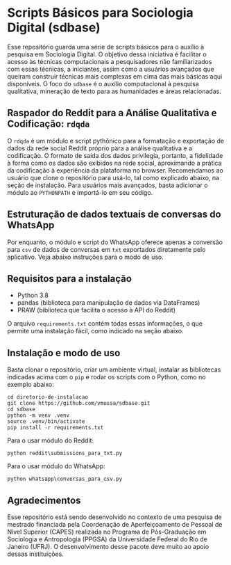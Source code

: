 # Scripts Básicos para Sociologia Digital (sdbase)
Esse repositório guarda uma série de scripts básicos para o auxílio à pesquisa em Sociologia Digital. O objetivo dessa iniciativa é facilitar o acesso às técnicas computacionais a pesquisadores não familiarizados com essas técnicas, a iniciantes, assim como a usuários avançados que queiram construir técnicas mais complexas em cima das mais básicas aqui disponíveis. O foco do `sdbase` é o auxílio computacional à pesquisa qualitativa, mineração de texto para as humanidades e áreas relacionadas.

## Raspador do Reddit para a Análise Qualitativa e Codificação: `rdqda`
O `rdqda` é um módulo e script pythônico para a formatação e exportação de dados da rede social Reddit próprio para a análise qualitativa e a codificação. O formato de saída dos dados privilegia, portanto, a fidelidade à forma como os dados são exibidos na rede social, aproximando a prática da codificação à experiência da plataforma no browser. Recomendamos ao usuário que clone o repositório para usá-lo, tal como explicado abaixo, na seção de instalação. Para usuários mais avançados, basta adicionar o módulo ao `PYTHONPATH` e importá-lo em seu código.

## Estruturação de dados textuais de conversas do WhatsApp
Por enquanto, o módulo e script do WhatsApp oferece apenas a conversão para `csv` de dados de conversas em `txt` exportados diretamente pelo aplicativo. Veja abaixo instruções para o modo de uso.

## Requisitos para a instalação
* Python 3.8
* pandas (biblioteca para manipulação de dados via DataFrames)
* PRAW (biblioteca que facilita o acesso à API do Reddit)

O arquivo `requirements.txt` contém todas essas informações, o que permite uma instalação fácil, como indicado na seção abaixo. 

## Instalação e modo de uso
Basta clonar o repositório, criar um ambiente virtual, instalar as bibliotecas indicadas acima com o `pip` e rodar os scripts com o Python, como no exemplo abaixo:
```
cd diretorio-de-instalacao 
git clone https://github.com/vmussa/sdbase.git
cd sdbase
python -m venv .venv
source .venv/bin/activate
pip install -r requirements.txt
```
Para o usar módulo do Reddit:
```
python reddit\submissions_para_txt.py
```
Para o usar módulo do WhatsApp:
```
python whatsapp\conversas_para_csv.py
```

## Agradecimentos
Esse repositório está sendo desenvolvido no contexto de uma pesquisa de mestrado financiada pela Coordenação de Aperfeiçoamento de Pessoal de Nível Superior (CAPES) realizada no Programa de Pós-Graduação em Sociologia e Antropologia (PPGSA) da Universidade Federal do Rio de Janeiro (UFRJ). O desenvolvimento desse pacote deve muito ao apoio dessas instituições.
